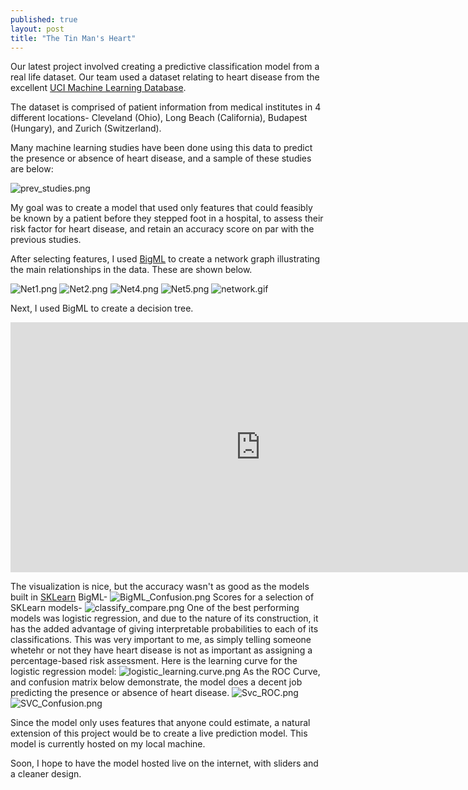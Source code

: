 ```yaml
---
published: true
layout: post
title: "The Tin Man's Heart"
---
```






Our latest project involved creating a predictive classification model from a real life dataset.  Our team used a dataset relating to heart disease from the excellent [UCI Machine Learning Database](https://archive.ics.uci.edu/ml/datasets/Heart+Disease).  

The dataset is comprised of patient information from medical institutes in 4 different locations- Cleveland (Ohio), Long Beach (California), Budapest (Hungary), and Zurich (Switzerland).  

Many machine learning studies have been done using this data to predict the presence or absence of heart disease, and a sample of these studies are below:


![prev_studies.png](https://raw.githubusercontent.com/shermanash/shermanash.github.io/master/images/prev_studies.png)

My goal was to create a model that used only features that could feasibly be known by a patient before they stepped foot in a hospital, to assess their risk factor for heart disease, and retain an accuracy score on par with the previous studies.

After selecting features, I used [BigML](https://bigml.com/) to create a network graph illustrating the main relationships in the data.  These are shown below.

![Net1.png](https://raw.githubusercontent.com/shermanash/shermanash.github.io/master/images/Net1.png)
![Net2.png](https://raw.githubusercontent.com/shermanash/shermanash.github.io/master/images/Net2.png)
![Net4.png](https://raw.githubusercontent.com/shermanash/shermanash.github.io/master/images/Net4.png)
![Net5.png](https://raw.githubusercontent.com/shermanash/shermanash.github.io/master/images/Net5.png)
![network.gif](https://raw.githubusercontent.com/shermanash/shermanash.github.io/master/images/network.gif)

Next, I used BigML to create a decision tree.
<iframe src="https://bigml.com/embedded/model/c3PhwxuqgNIPkx6pzxlwl7Wg05e" frameborder="0" allowtransparency="true" allowfullscreen="allowfullscreen" width="800" height="400"></iframe>

The visualization is nice, but the accuracy wasn't as good as the models built in [SKLearn](http://scikit-learn.org/stable/)
BigML-
![BigML_Confusion.png](https://raw.githubusercontent.com/shermanash/shermanash.github.io/master/images/BigML_Confusion.png)
Scores for a selection of SKLearn models-
![classify_compare.png](https://raw.githubusercontent.com/shermanash/shermanash.github.io/master/images/classify_compare.png)
One of the best performing models was logistic regression, and due to the nature of its construction, it has the added advantage of giving interpretable probabilities to each of its classifications.  This was very important to me, as simply telling someone whetehr or not they have heart disease is not as important as assigning a percentage-based risk assessment.  Here is the learning curve for the logistic regression model:
![logistic_learning.curve.png](https://raw.githubusercontent.com/shermanash/shermanash.github.io/master/images/logistic_learning.curve.png)
As the ROC Curve, and confusion matrix below demonstrate, the model does a decent job predicting the presence or absence of heart disease.
![Svc_ROC.png](https://raw.githubusercontent.com/shermanash/shermanash.github.io/master/images/Svc_ROC.png)
![SVC_Confusion.png](https://raw.githubusercontent.com/shermanash/shermanash.github.io/master/images/SVC_Confusion.png)

Since the model only uses features that anyone could estimate, a natural extension of this project would be to create a live prediction model.  This model is currently hosted on my local machine.

Soon, I hope to have the model hosted live on the internet, with sliders and a cleaner design.
